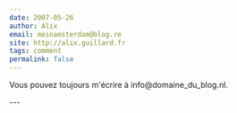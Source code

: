 ```yaml
---
date: 2007-05-26
author: Alix
email: meinamsterdam@blog.re
site: http://alix.guillard.fr
tags: comment
permalink: false
---
```


<p>
Vous pouvez toujours m'écrire à info@domaine_du_blog.nl.
</p>
---